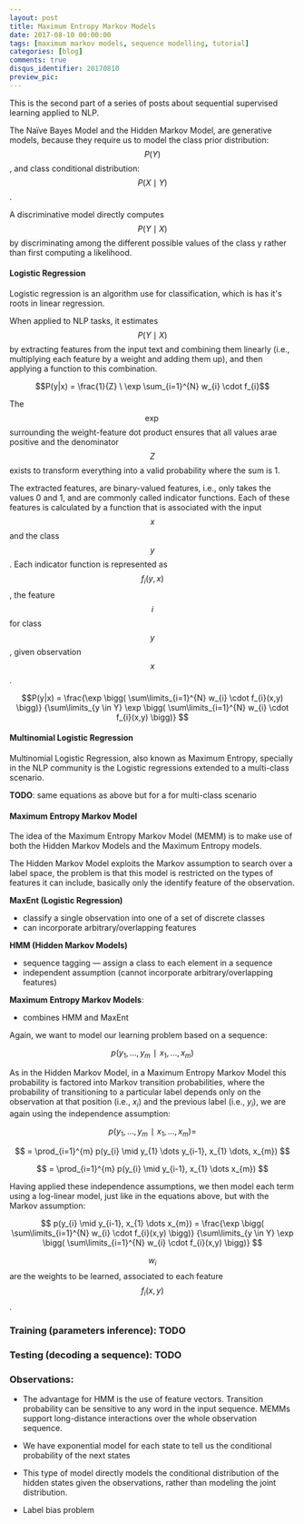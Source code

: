 ```yaml
---
layout: post
title: Maximum Entropy Markov Models
date: 2017-08-10 00:00:00
tags: [maximum markov models, sequence modelling, tutorial]
categories: [blog]
comments: true
disqus_identifier: 20170810
preview_pic:
---
```


This is the second part of a series of posts about sequential supervised learning applied to NLP.


The Naïve Bayes Model and the Hidden Markov Model, are generative models, because they require us to model the class prior distribution: $$P(Y)$$, and class conditional distribution: $$P(X \mid Y)$$.

A discriminative model directly computes $$P(Y \mid X)$$ by discriminating among the different possible values of the class y rather than first computing a likelihood.

#### Logistic Regression

Logistic regression is an algorithm use for classification, which is has it's roots in linear regression.

When applied to NLP tasks, it estimates $$P( Y\mid X)$$ by extracting features from the input text and combining them linearly (i.e., multiplying each feature by a weight and adding them up), and then applying a function to this combination.

$$P(y|x) = \frac{1}{Z} \ \exp \sum_{i=1}^{N} w_{i} \cdot f_{i}$$

The $$\exp$$ surrounding the weight-feature dot product ensures that all values arae positive and the denominator $$Z$$ exists to transform everything into a valid probability where the sum is 1.

The extracted features, are binary-valued features, i.e., only takes the values 0 and 1, and are commonly called indicator functions. Each of these features is calculated by a function that is associated with the input $$x$$ and the class $$y$$. Each indicator function is represented as $$f_{i}(y,x)$$, the feature $$i$$ for class $$y$$, given observation $$x$$.

$$P(y|x) = \frac{\exp \bigg( \sum\limits_{i=1}^{N} w_{i} \cdot f_{i}(x,y) \bigg)} {\sum\limits_{y \in Y} \exp \bigg( \sum\limits_{i=1}^{N} w_{i} \cdot f_{i}(x,y) \bigg)}  $$

#### Multinomial Logistic Regression

Multinomial Logistic Regression, also known as Maximum Entropy, specially in the NLP community is the Logistic regressions extended to a multi-class scenario.

__TODO__: same equations as above but for a for multi-class scenario

<!--
https://www.quora.com/What-is-the-relationship-between-Log-Linear-model-MaxEnt-model-and-Logistic-Regression
-->


#### Maximum Entropy Markov Model

The idea of the Maximum Entropy Markov Model (MEMM) is to make use of both the Hidden Markov Models and the Maximum Entropy models.

The Hidden Markov Model exploits the Markov assumption to search over a label space, the problem is that this model is restricted on the types of features it can include, basically only the identify feature of the observation.

__MaxEnt (Logistic Regression)__
* classify a single observation into one of a set of discrete classes
* can incorporate arbitrary/overlapping features

__HMM (Hidden Markov Models)__
* sequence tagging — assign a class to each element in a sequence
* independent assumption (cannot incorporate arbitrary/overlapping features)

__Maximum Entropy Markov Models__:
* combines HMM and MaxEnt

Again, we  want to model our learning problem based on a sequence:

$$p(y_{1},\dots,y_{m}∣x_{1},\dots,x_{m}) $$

As in the Hidden Markov Model, in a Maximum Entropy Markov Model this probability is factored into Markov transition probabilities, where the probability of transitioning to a particular label depends only on the observation at that position (i.e., $x_{i}$) and the previous label (i.e., $y_{i}$), we are again using the independence assumption:

$$p(y_{1},\dots,y_{m}∣x_{1},\dots,x_{m}) = $$

$$ = \prod_{i=1}^{m} p(y_{i} \mid y_{1} \dots y_{i-1}, x_{1} \dots, x_{m}) $$

$$ = \prod_{i=1}^{m} p(y_{i} \mid y_{i-1}, x_{1} \dots x_{m}) $$

Having applied these independence assumptions, we then model each term using a log-linear model, just like in the equations above, but with the Markov assumption:

$$ p(y_{i} \mid y_{i-1}, x_{1} \dots x_{m}) = \frac{\exp \bigg( \sum\limits_{i=1}^{N} w_{i} \cdot f_{i}(x,y) \bigg)} {\sum\limits_{y \in Y} \exp \bigg( \sum\limits_{i=1}^{N} w_{i} \cdot f_{i}(x,y) \bigg)}  $$

$$w_{i}$$ are the weights to be learned, associated to each feature $$f_{i}(x,y)$$.

<!--
http://www.mit.edu/~6.863/spring2011/jmnew/6.pdf

http://www.cs.columbia.edu/~smaskey/CS6998-0412/slides/week13_statnlp_web.pdf
https://www.youtube.com/watch?v=Qn4vZvOEqB0
http://www.win-vector.com/dfiles/LogisticRegressionMaxEnt.pdf
http://www.ai.mit.edu/courses/6.891-nlp/READINGS/maxent.pdf
-->

### Training (parameters inference): __TODO__

### Testing (decoding a sequence): __TODO__

<!-- greedy inference vs. Viterbi -->



### Observations:

* The advantage for HMM is the use of feature vectors. Transition probability can be sensitive to any word in the input sequence. MEMMs support long-distance interactions over the whole observation sequence.

* We have exponential model for each state to tell us the conditional probability of the next states

* This type of model directly models the conditional distribution of the hidden states given the observations, rather than modeling the joint distribution.

* Label bias problem
